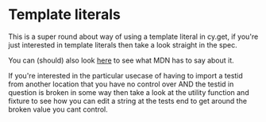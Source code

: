 # Template literals

This is a super round about way of using a template literal in cy.get, if you're just interested in template literals then take a look straight in the spec.

You can (should) also look [here](https://developer.mozilla.org/en-US/docs/Web/JavaScript/Reference/Template_literals) to see what MDN has to say about it.

If you're interested in the particular usecase of having to import a testid from another location that you have no control over AND the testid in question is broken in some way then take a look at the utility function and fixture to see how you can edit a string at the tests end to get around the broken value you cant control.
